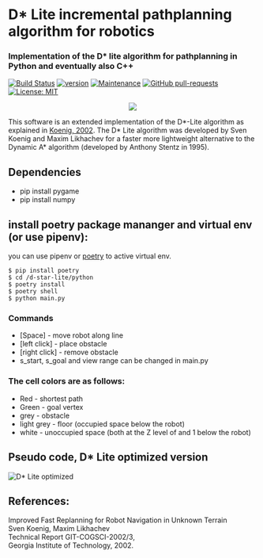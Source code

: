 # D* Lite incremental pathplanning algorithm for robotics
### Implementation of the D* lite algorithm for pathplanning in Python and eventually also C++
[![Build Status](https://github.com/JaredRosenbaum/3D-Dstar-lite-pathplanner/workflows/python-build/badge.svg)](https://github.com/JaredRosenbaum/3D-Dstar-lite-pathplanner/actions)
[![version](https://img.shields.io/badge/version-1.0.0-blue)](https://github.com/JaredRosenbaum/3D-Dstar-lite-pathplanner/releases/)
[![Maintenance](https://img.shields.io/badge/Maintained%3F-yes-green.svg)](https://github.com/JaredRosenbaum/3D-Dstar-lite-pathplanner/graphs/commit-activity)
[![GitHub pull-requests](https://img.shields.io/github/issues-pr/Sollimann/d-star-lite.svg)](https://github.com/JaredRosenbaum/3D-Dstar-lite-pathplanner/pulls)
[![License: MIT](https://img.shields.io/badge/License-MIT-yellow.svg)](https://opensource.org/licenses/MIT)


<p align="center">
  <img src="https://github.com/Sollimann/Dstar-lite-pathplanner/blob/master/docs/Dstar.gif">
</p>


This software is an extended implementation of the D*-Lite algorithm as explained in [Koenig, 2002](http://idm-lab.org/bib/abstracts/papers/aaai02b.pdf). The D* Lite algorithm was developed by Sven Koenig and Maxim Likhachev for a faster more lightweight alternative to the Dynamic A* algorithm (developed by Anthony Stentz in 1995). 

## Dependencies
* pip install pygame
* pip install numpy

## install poetry package mananger and virtual env (or use pipenv):
you can use pipenv or [poetry](https://www.pythoncheatsheet.org/blog/python-projects-with-poetry-and-vscode-part-1/) to active virtual env.
```
$ pip install poetry
$ cd /d-star-lite/python
$ poetry install
$ poetry shell
$ python main.py
```

### Commands
* [Space] - move robot along line
* [left click] - place obstacle
* [right click] - remove obstacle
* s_start, s_goal and view range can be changed in main.py

### The cell colors are as follows:
* Red - shortest path
* Green - goal vertex
* grey - obstacle
* light grey - floor (occupied space below the robot)
* white - unoccupied space (both at the Z level of and 1 below the robot)


## Pseudo code, D* Lite optimized version
![D* Lite optimized](docs/pseudocode.png)

## References:
Improved Fast Replanning for Robot Navigation in Unknown Terrain<br>
Sven Koenig, Maxim Likhachev<br>
Technical Report GIT-COGSCI-2002/3,<br>
Georgia Institute of Technology, 2002.

